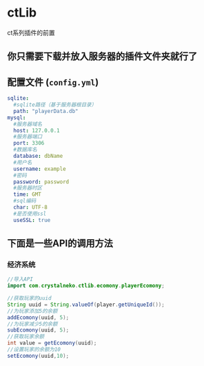 # ctLib
ct系列插件的前置
## 你只需要下载并放入服务器的插件文件夹就行了
## 配置文件 (`config.yml`)
```yaml
sqlite:
  #sqlite路径（基于服务器根目录）
  path: "playerData.db"
mysql:
  #服务器域名
  host: 127.0.0.1
  #服务器端口
  port: 3306
  #数据库名
  database: dbName
  #用户名
  username: example
  #密码
  password: password
  #服务器时区
  time: GMT
  #sql编码
  char: UTF-8
  #是否使用ssl
  useSSL: true
```
## 下面是一些API的调用方法
### 经济系统
```java
//导入API
import com.crystalneko.ctlib.ecomony.playerEcomony;

//获取玩家的uuid
String uuid = String.valueOf(player.getUniqueId());
//为玩家添加5的余额
addEcomony(uuid, 5);
//为玩家减少5的余额
subEcomony(uuid, 5);
//获取玩家余额
int value = getEcomony(uuid);
//设置玩家的余额为10
setEcomony(uuid,10);
```

